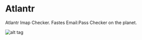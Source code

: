 # Atlantr
Atlantr Imap Checker.
Fastes Email:Pass Checker on the planet.

![alt tag](https://raw.githubusercontent.com/SUP3RIA/Atlantr/master/screen.jpg)


